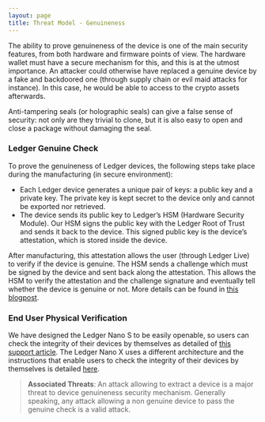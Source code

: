```yaml
---
layout: page
title: Threat Model - Genuineness
---
```


The ability to prove genuineness of the device is one of the main security features, from both hardware and firmware points of view. The hardware wallet must have a secure mechanism for this, and this is at the utmost importance. An attacker could otherwise have replaced a genuine device by a fake and backdoored one (through supply chain or evil maid attacks for instance). In this case, he would be able to access to the crypto assets afterwards.

Anti-tampering seals (or holographic seals) can give a false sense of security: not only are they trivial to clone, but it is also easy to open and close a package without damaging the seal.

### Ledger Genuine Check

To prove the genuineness of Ledger devices, the following steps take place during the manufacturing (in secure environment):
- Each Ledger device generates a unique pair of keys: a public key and a private key. The private key is kept secret to the device only and cannot be exported nor retrieved.
- The device sends its public key to Ledger’s HSM (Hardware Security Module). Our HSM signs the public key with the Ledger Root of Trust and sends it back to the device. This signed public key is the device’s attestation, which is stored inside the device.

After manufacturing, this attestation allows the user (through Ledger Live) to verify if the device is genuine. The HSM sends a challenge which must be signed by the device and sent back along the attestation. This allows the HSM to verify the attestation and the challenge signature and eventually tell whether the device is genuine or not. More details can be found in [this blogpost](https://www.ledger.com/a-closer-look-into-ledger-security-the-root-of-trust/).

### End User Physical Verification

We have designed the Ledger Nano S to be easily openable, so users can check the integrity of their devices by themselves as detailed of [this support article](https://support.ledger.com/hc/en-us/articles/115005321449-Check-hardware-integrity).
The Ledger Nano X uses a different architecture and the instructions that enable users to check the integrity of their devices by themselves is detailed [here](https://support.ledger.com/hc/en-us/articles/360019352834-Check-hardware-integrity).


> **Associated Threats**: An attack allowing to extract a device is a major threat to device genuineness security mechanism. Generally speaking, any attack allowing a non genuine device to pass the genuine check is a valid attack.
